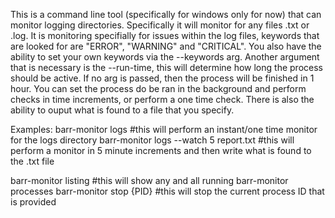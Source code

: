 This is a command line tool (specifically for windows only for now) that can monitor logging directories. Specifically it will monitor for any files .txt or .log. It is monitoring specifially for issues within the log files, keywords that are looked for are
"ERROR", "WARNING" and "CRITICAL". You also have the ability to set your own keywords via the --keywords arg. Another argument that is necessary is the --run-time, this will determine how long the process should be active. If no arg is passed, then the process will be finished in 1 hour. You can set the process do be ran in the background and perform checks in time increments, or perform a one time check. There is also the ability to ouput what is found to a file that you specify.

Examples:
  barr-monitor logs                         #this will perform an instant/one time monitor for the logs directory
  barr-monitor logs --watch 5 report.txt    #this will perform a monitor in 5 minute increments and then write what is found to the .txt file

  barr-monitor listing                      #this will show any and all running barr-monitor processes
  barr-monitor stop {PID}                   #this will stop the current process ID that is provided
  
